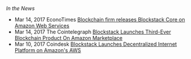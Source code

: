 *In the News*
- Mar 14, 2017 EconoTimes  [Blockchain firm releases Blockstack Core on Amazon Web Services](http://www.econotimes.com/Blockchain-firm-releases-Blockstack-Core-on-Amazon-Web-Services-585929)
- Mar 14, 2017 The Cointelegraph [Blockstack Launches Third-Ever Blockchain Product On Amazon Marketplace](https://cointelegraph.com/news/blockstack-launches-third-ever-blockchain-product-on-amazon-marketplace)
- Mar 10, 2017 Coindesk [Blockstack Launches Decentralized Internet Platform on Amazon's AWS](http://www.coindesk.com/blockstack-bitcoin-internet-amazon-web-services/)

